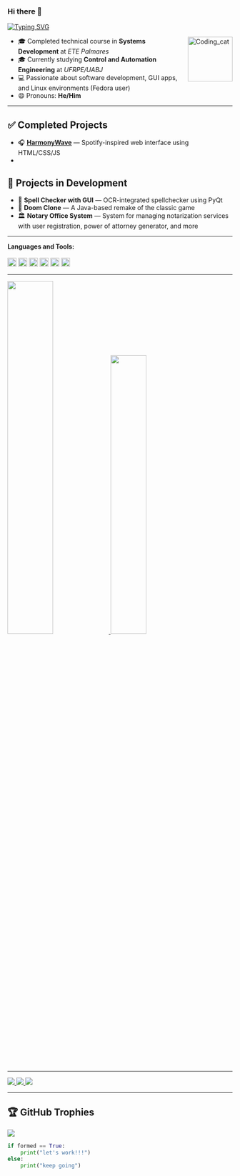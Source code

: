### Hi there 👋
[![Typing SVG](https://readme-typing-svg.demolab.com?font=Fira+Code&weight=600&size=32&pause=1000&color=F8F8FF&center=true&vCenter=true&width=1000&lines=HELLO+MY+NAME+IS+ESDRAS+ARAUJO!;I'M+A+CONTROL+AND+AUTOMATION+ENGINEERING+STUDENT❤️)](https://git.io/typing-svg)

<img height="100" align="right" alt="Coding_cat" src="https://media.giphy.com/media/scZPhLqaVOM1qG4lT9/giphy.gif">

- 🎓 Completed technical course in **Systems Development** at *ETE Palmares*  
- 🎓 Currently studying **Control and Automation Engineering** at *UFRPE/UABJ*  
- 💻 Passionate about software development, GUI apps, and Linux environments (Fedora user)  
- 😄 Pronouns: **He/Him**

---

## ✅ Completed Projects
- 🎧 [**HarmonyWave**](https://harmonywave.netlify.app) — Spotify-inspired web interface using HTML/CSS/JS
- 
## 🚧 Projects in Development
- 📝 **Spell Checker with GUI** — OCR-integrated spellchecker using PyQt  
- 👾 **Doom Clone** — A Java-based remake of the classic game  
- 🏛️ **Notary Office System** — System for managing notarization services with user registration, power of attorney generator, and more

---

**Languages ​​and Tools:**  <br><br>
<code><img height="20" src="https://img.shields.io/badge/JavaScript-323330?style=for-the-badge&logo=javascript&logoColor=F7DF1E"></code>
<code><img height="20" src="https://img.shields.io/badge/HTML-239120?style=for-the-badge&logo=html5&logoColor=white"></code>
<code><img height="20" src="https://img.shields.io/badge/CSS-239120?&style=for-the-badge&logo=css3&logoColor=white"></code>
<code><img height="20" src="https://img.shields.io/badge/Python-3776AB?style=for-the-badge&logo=python&logoColor=white"></code>
<code><img height="20" src="https://img.shields.io/badge/Java-orange.svg?style=for-the-badge&logo=openjdk&logoColor=white"></code>
<code><img height="20" src="https://img.shields.io/badge/arduino-35495E?style=for-the-badge&logo=arduino&logoColor=4FC08D"></code>

---

<div>
  <a href="https://github.com/Istrupiciu">
    <img width="45%" src="https://github-readme-stats.vercel.app/api?username=Istrupiciu&show_icons=true&theme=dark&include_all_commits=true&count_private=true"/>
    <img width="40%" src="https://github-readme-stats.vercel.app/api/top-langs/?username=Istrupiciu&layout=compact&langs_count=7&theme=dark"/>
</div>

---

<div> 
  <a href="https://instagram.com/araujo_esdras01" target="_blank">
    <img src="https://img.shields.io/badge/-Instagram-%23E4405F?style=for-the-badge&logo=instagram&logoColor=white" target="_blank">
  </a>
  <a href="mailto:araujo.esdras14@gmail.com">
    <img src="https://img.shields.io/badge/-Gmail-%23333?style=for-the-badge&logo=gmail&logoColor=white" target="_blank">
  </a>
  <a href="https://www.linkedin.com/in/Esdras-Araujo/" target="_blank">
    <img src="https://img.shields.io/badge/-LinkedIn-%230077B5?style=for-the-badge&logo=linkedin&logoColor=white" target="_blank">
  </a> 
</div>

---

## 🏆 GitHub Trophies
![](https://github-profile-trophy.vercel.app/?username=Istrupiciu&theme=discord&no-frame=true&no-bg=false&margin-w=4)

```python
if formed == True:
    print("let's work!!!")
else:
    print("keep going")
